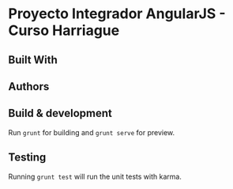 # Proyecto Integrador AngularJS - Curso Harriague

## Built With

## Authors

## Build & development

Run `grunt` for building and `grunt serve` for preview.

## Testing

Running `grunt test` will run the unit tests with karma.
